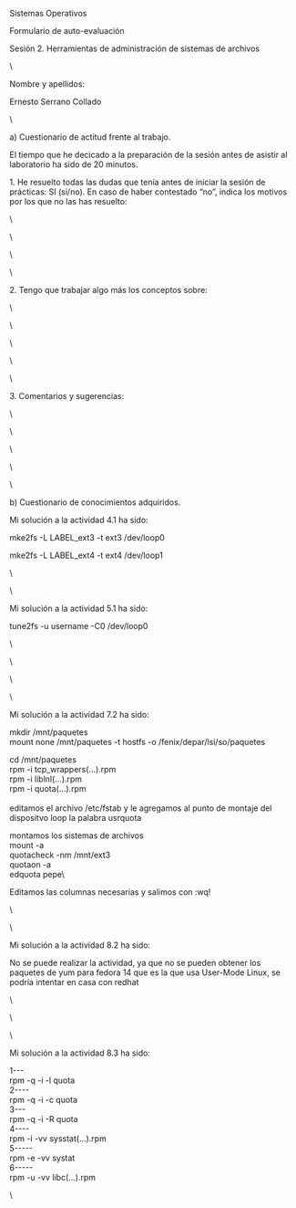 Sistemas Operativos

Formulario de auto-evaluación

Sesión 2. Herramientas de administración de sistemas de archivos

\

Nombre y apellidos:

Ernesto Serrano Collado

\

​a) Cuestionario de actitud frente al trabajo.

El tiempo que he decicado a la preparación de la sesión antes de asistir
al laboratorio ha sido de 20 minutos.

​1. He resuelto todas las dudas que tenía antes de iniciar la sesión de
prácticas: SI (si/no). En caso de haber contestado “no”, indica los
motivos por los que no las has resuelto:

\

\

\

\

​2. Tengo que trabajar algo más los conceptos sobre:

\

\

\

\

\

​3. Comentarios y sugerencias:

\

\

\

\

\

​b) Cuestionario de conocimientos adquiridos.

Mi solución a la actividad 4.1 ha sido:

mke2fs -L LABEL\_ext3 -t ext3 /dev/loop0

mke2fs -L LABEL\_ext4 -t ext4 /dev/loop1

\

\

Mi solución a la actividad 5.1 ha sido:

tune2fs -u username -C0 /dev/loop0

\

\

\

\

Mi solución a la actividad 7.2 ha sido:

mkdir /mnt/paquetes\
mount none /mnt/paquetes -t hostfs -o /fenix/depar/lsi/so/paquetes

cd /mnt/paquetes\
rpm -i tcp\_wrappers(…).rpm\
rpm -i liblnl(…).rpm\
rpm -i quota(…).rpm\
\
editamos el archivo /etc/fstab y le agregamos al punto de montaje del
dispositvo loop la palabra usrquota

montamos los sistemas de archivos\
mount -a\
quotacheck -nm /mnt/ext3\
quotaon -a\
edquota pepe\

Editamos las columnas necesarias y salimos con :wq!

\

\

Mi solución a la actividad 8.2 ha sido:

No se puede realizar la actividad, ya que no se pueden obtener los
paquetes de yum para fedora 14 que es la que usa User-Mode Linux, se
podría intentar en casa con redhat

\

\

\

Mi solución a la actividad 8.3 ha sido:

1---\
rpm -q -i -l quota\
2----\
rpm -q -i -c quota\
3---\
rpm -q -i -R quota\
4----\
rpm -i -vv sysstat(…).rpm\
5-----\
rpm -e -vv systat\
6-----\
rpm -u -vv libc(…).rpm

\
